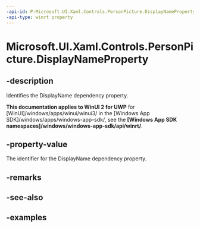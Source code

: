 ```yaml
---
-api-id: P:Microsoft.UI.Xaml.Controls.PersonPicture.DisplayNameProperty
-api-type: winrt property
---
```

<!-- Property syntax.
public DependencyProperty DisplayNameProperty { get; }
-->

# Microsoft.UI.Xaml.Controls.PersonPicture.DisplayNameProperty


## -description

Identifies the DisplayName dependency property.


**This documentation applies to WinUI 2 for UWP** for [WinUI]/windows/apps/winui/winui3/ in the [Windows App SDK]/windows/apps/windows-app-sdk/, see the **[Windows App SDK namespaces]/windows/windows-app-sdk/api/winrt/**.

## -property-value

The identifier for the DisplayName dependency property.


## -remarks


## -see-also


## -examples


